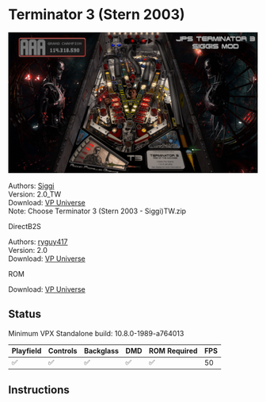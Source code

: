 # Terminator 3 (Stern 2003)

![Table Preview](../../images/vpx-term3.png)

Authors: [Siggi](https://vpuniverse.com/profile/8779-siggi/)  
Version: 2.0_TW  
Download: [VP Universe](https://vpuniverse.com/files/file/15094-terminator-3-stern-2003-siggis-mod-jp/)  
Note: Choose Terminator 3 (Stern 2003 - Siggi)TW.zip

DirectB2S

Authors: [ryguy417](https://vpuniverse.com/profile/31096-ryguy417/)  
Version: 2.0  
Download: [VP Universe](https://vpuniverse.com/files/file/12992-terminator-3-stern-2003-b2s-with-full-dmd/)

ROM

Download: [VP Universe](https://vpuniverse.com/files/file/869-term3zip/)

## Status 

Minimum VPX Standalone build: 10.8.0-1989-a764013

| Playfield | Controls | Backglass | DMD | ROM Required | FPS | 
|-----------|----------|-----------|-----|--------------|-----|
| :white_check_mark: | :white_check_mark: | :white_check_mark: | :white_check_mark: | :white_check_mark: | 50 |

## Instructions

